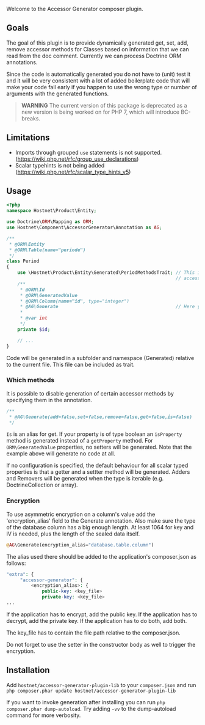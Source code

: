 Welcome to the Accessor Generator composer plugin.

## Goals
The goal of this plugin is to provide dynamically generated get, set, add, remove
accessor methods for Classes based on information that we can read from the doc comment.
Currently we can process Doctrine ORM annotations.

Since the code is automatically generated you do not have to (unit) test it and it
will be very consistent with a lot of added boilerplate code that will make your code
fail early if you happen to use the wrong type or number of arguments with the generated
functions.

> **WARNING** The current version of this package is deprecated as a new
> version is being worked on for PHP 7, which will introduce BC-breaks.

## Limitations

- Imports through grouped `use` statements is not supported. (https://wiki.php.net/rfc/group_use_declarations)
- Scalar typehints is not being added (https://wiki.php.net/rfc/scalar_type_hints_v5)

## Usage

```php
<?php
namespace Hostnet\Product\Entity;

use Doctrine\ORM\Mapping as ORM;
use Hostnet\Component\AccessorGenerator\Annotation as AG;

/**
 * @ORM\Entity
 * @ORM\Table(name="periode")
 */
class Period
{
    use \Hostnet\Product\Entity\Generated\PeriodMethodsTrait; // This is the file that gets generated with the
                                                              // accessor methods inside.
    /**
     * @ORM\Id
     * @ORM\GeneratedValue
     * @ORM\Column(name="id", type="integer")
     * @AG\Generate                                           // Here you ask methods to be generated
     *
     * @var int
     */
    private $id;

    // ...
}
```

Code will be generated in a subfolder and namespace (Generated) relative to the current
file. This file can be included as trait.

### Which methods

It is possible to disable generation of certain accessor methods by specifying them in
the annotation.

```php
/**
 * @AG\Generate(add=false,set=false,remove=false,get=false,is=false)
 */
```

`Is` is an alias for get. If your property is of type boolean an `isProperty` method is
generated instead of a `getProperty` method. For `ORM\GeneratedValue` properties, no
setters will be generated. Note that the example above will generate no code at all.

If no configuration is specified, the default behaviour for all scalar typed properties is
that a getter and a settter method will be generated. Adders and Removers will be generated
when the type is iterable (e.g. DoctrineCollection or array).

### Encryption

To use asymmetric encryption on a column's value add the 'encryption_alias' field to the Generate annotation. 
Also make sure the type of the database column has a big enough length. At least 1064 for key and IV is needed,
plus the length of the sealed data itself.

```php
@AG\Generate(encryption_alias="database.table.column")
```

The alias used there should be added to the application's composer.json as follows:

```php
"extra": {
     "accessor-generator": {
         <encryption_alias>: {
             public-key: <key_file>
             private-key: <key_file>
...
```

If the application has to encrypt, add the public key. If the application has to decrypt, add the private key. If
the application has to do both, add both.

The key_file has to contain the file path relative to the composer.json.

Do not forget to use the setter in the constructor body as well to trigger the encryption.

## Installation

Add `hostnet/accessor-generator-plugin-lib` to your `composer.json` and run
`php composer.phar update hostnet/accessor-generator-plugin-lib`

If you want to invoke generation after installing you can run `php composer.phar dump-autoload`.
Try adding `-vv` to the dump-autoload command for more verbosity.
